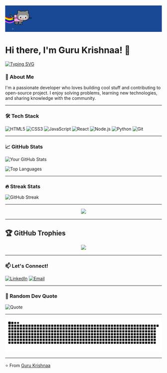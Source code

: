 ![Octocat](https://github.com/Gurukrishnaa/Gurukrishnaa/blob/main/images/octocat.gif)


# Hi there, I'm Guru Krishnaa! 👋

[![Typing SVG](https://readme-typing-svg.demolab.com?font=Fira+Code&size=30&duration=4000&pause=1000&color=00FF00&width=550&lines=Welcome+to+my+GitHub+Profile!;Full-Stack+Developer;Tech+Geek+%F0%9F%91%A8%E2%80%8D%F0%9F%92%BB)](https://git.io/typing-svg)



### 🚀 About Me
I'm a passionate developer who loves building cool stuff and contributing to open-source project. I enjoy solving problems, learning new technologies, and sharing knowledge with the community.

---

### 🛠️ Tech Stack

![HTML5](https://img.shields.io/badge/-HTML5-E34F26?style=flat-square&logo=html5&logoColor=white)
![CSS3](https://img.shields.io/badge/-CSS3-1572B6?style=flat-square&logo=css3&logoColor=white)
![JavaScript](https://img.shields.io/badge/-JavaScript-F7DF1E?style=flat-square&logo=javascript&logoColor=black)
![React](https://img.shields.io/badge/-React-61DAFB?style=flat-square&logo=react&logoColor=black)
![Node.js](https://img.shields.io/badge/-Node.js-339933?style=flat-square&logo=node.js&logoColor=white)
![Python](https://img.shields.io/badge/-Python-3776AB?style=flat-square&logo=python&logoColor=white)
![Git](https://img.shields.io/badge/-Git-F05032?style=flat-square&logo=git&logoColor=white)

---

### 📈 GitHub Stats

![Your GitHub Stats](https://github-readme-stats.vercel.app/api?username=Gurukrishnaa&show_icons=true&theme=radical)

![Top Languages](https://github-readme-stats.vercel.app/api/top-langs/?username=Gurukrishnaa&layout=compact&theme=radical)

---

### 🔥 Streak Stats

![GitHub Streak](https://streak-stats.demolab.com?user=Gurukrishnaa&theme=radical)

---

<div align="center">
  <img src="https://github-readme-activity-graph.vercel.app/graph?username=Gurukrishnaa&theme=redical&hide_border=true" />
</div>

---

## 🏆 GitHub Trophies  
<p align="center">
  <img src="https://github-profile-trophy.vercel.app/?username=Gurukrishnaa&theme=radical&margin-w=15&margin-h=15&row=2&column=4" />
</p>

---

### 📫 Let's Connect!

[![LinkedIn](https://img.shields.io/badge/-LinkedIn-0077B5?style=flat-square&logo=linkedin&logoColor=white)](https://www.linkedin.com/in/guru-krishnaa-8b31992b4?utm_source=share&utm_campaign=share_via&utm_content=profile&utm_medium=android_app)
[![Email](https://img.shields.io/badge/-Email-D14836?style=flat-square&logo=gmail&logoColor=white)](mailto:gurukrishnaa.k@gmail.com)

---

### 🎨 Random Dev Quote

![Quote](https://quotes-github-readme.vercel.app/api?type=horizontal&theme=radical)

---

<picture>
  <source media="(prefers-color-scheme: dark)" srcset="https://raw.githubusercontent.com/Gurukrishnaa/Gurukrishnaa/output/github-snake-dark.svg" />
  <source media="(prefers-color-scheme: light)" srcset="https://raw.githubusercontent.com/Gurukrishnaa/Gurukrishnaa/output/github-snake.svg" />
  <img alt="github-snake" src="https://raw.githubusercontent.com/Gurukrishnaa/Gurukrishnaa/output/github-snake.svg" />
</picture>

---

⭐️ From [Guru Krishnaa](https://github.com/Gurukrishnaa)
